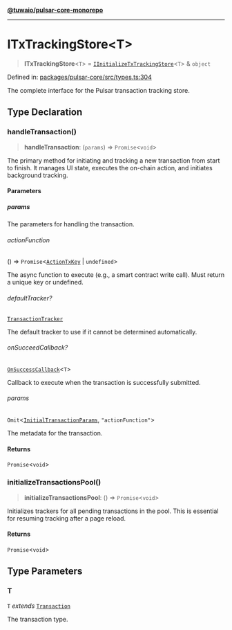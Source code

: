 [**@tuwaio/pulsar-core-monorepo**](../../../README.md)

***

# ITxTrackingStore\<T\>

> **ITxTrackingStore**\<`T`\> = [`IInitializeTxTrackingStore`](../interfaces/IInitializeTxTrackingStore.md)\<`T`\> & `object`

Defined in: [packages/pulsar-core/src/types.ts:304](https://github.com/TuwaIO/pulsar-core/blob/227594b111c3b7431fc1b2bfe3380cc9ee0fa156/packages/pulsar-core/src/types.ts#L304)

The complete interface for the Pulsar transaction tracking store.

## Type Declaration

### handleTransaction()

> **handleTransaction**: (`params`) => `Promise`\<`void`\>

The primary method for initiating and tracking a new transaction from start to finish.
It manages UI state, executes the on-chain action, and initiates background tracking.

#### Parameters

##### params

The parameters for handling the transaction.

###### actionFunction

() => `Promise`\<[`ActionTxKey`](ActionTxKey.md) \| `undefined`\>

The async function to execute (e.g., a smart contract write call). Must return a unique key or undefined.

###### defaultTracker?

[`TransactionTracker`](../enumerations/TransactionTracker.md)

The default tracker to use if it cannot be determined automatically.

###### onSucceedCallback?

[`OnSuccessCallback`](OnSuccessCallback.md)\<`T`\>

Callback to execute when the transaction is successfully submitted.

###### params

`Omit`\<[`InitialTransactionParams`](InitialTransactionParams.md), `"actionFunction"`\>

The metadata for the transaction.

#### Returns

`Promise`\<`void`\>

### initializeTransactionsPool()

> **initializeTransactionsPool**: () => `Promise`\<`void`\>

Initializes trackers for all pending transactions in the pool.
This is essential for resuming tracking after a page reload.

#### Returns

`Promise`\<`void`\>

## Type Parameters

### T

`T` *extends* [`Transaction`](Transaction.md)

The transaction type.

